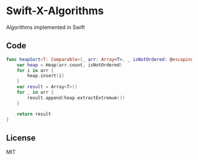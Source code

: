 # Swift-X-Algorithms

Algorithms implemented in Swift

## Code

```Swift
func heapSort<T: Comparable>(_ arr: Array<T>, _ isNotOrdered: @escaping (T, T) -> Bool) -> Array<T> {
    var heap = Heap(arr.count, isNotOrdered)
    for i in arr {
        heap.insert(i)
    }
    var result = Array<T>()
    for _ in arr {
        result.append(heap.extractExtremum())
    }

    return result
}
```

## License

MIT
